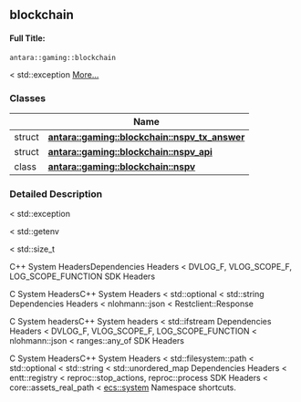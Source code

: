 

## blockchain

#### Full Title:
```
antara::gaming::blockchain
```




< std::exception  [More...](#detailed-description)






### Classes

|                | Name           |
| -------------- | -------------- |
| struct | **[antara::gaming::blockchain::nspv_tx_answer](Classes/structantara_1_1gaming_1_1blockchain_1_1nspv__tx__answer.md)**  |
| struct | **[antara::gaming::blockchain::nspv_api](Classes/structantara_1_1gaming_1_1blockchain_1_1nspv__api.md)**  |
| class | **[antara::gaming::blockchain::nspv](Classes/classantara_1_1gaming_1_1blockchain_1_1nspv.md)**  |







### Detailed Description

< std::exception 

























< std::getenv

< std::size_t

C++ System HeadersDependencies Headers < DVLOG_F, VLOG_SCOPE_F, LOG_SCOPE_FUNCTION SDK Headers

C System HeadersC++ System Headers < std::optional < std::string Dependencies Headers < nlohmann::json < Restclient::Response

C System headersC++ System headers < std::ifstream Dependencies Headers < DVLOG_F, VLOG_SCOPE_F, LOG_SCOPE_FUNCTION < nlohmann::json < ranges::any_of SDK Headers

C System HeadersC++ System Headers < std::filesystem::path < std::optional < std::string < std::unordered_map Dependencies Headers < entt::registry < reproc::stop_actions, reproc::process SDK Headers < core::assets_real_path < [ecs::system](Classes/classantara_1_1gaming_1_1ecs_1_1system.md) Namespace shortcuts. 











